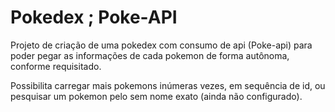 # Pokedex ; Poke-API

Projeto de criação de uma pokedex com consumo de api (Poke-api) para poder pegar as informações de cada pokemon de forma autônoma, conforme requisitado.

Possibilita carregar mais pokemons inúmeras vezes, em sequência de id, ou pesquisar um pokemon pelo sem nome exato (ainda não configurado).
